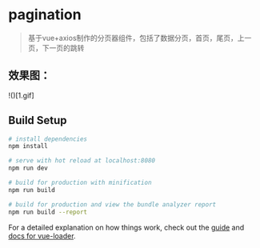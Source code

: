 # pagination

> 基于vue+axios制作的分页器组件，包括了数据分页，首页，尾页，上一页，下一页的跳转
## 效果图：
!()[1.gif]

## Build Setup

``` bash
# install dependencies
npm install

# serve with hot reload at localhost:8080
npm run dev

# build for production with minification
npm run build

# build for production and view the bundle analyzer report
npm run build --report
```

For a detailed explanation on how things work, check out the [guide](http://vuejs-templates.github.io/webpack/) and [docs for vue-loader](http://vuejs.github.io/vue-loader).
